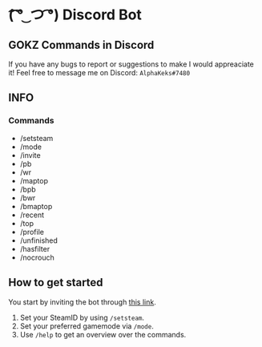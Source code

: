 # (͡ ͡° ͜ つ ͡͡°) Discord Bot

## GOKZ Commands in Discord

If you have any bugs to report or suggestions to make I would appreaciate it!
Feel free to message me on Discord: `AlphaKeks#7480`

## INFO

### Commands

-   /setsteam
-   /mode
-   /invite
-   /pb
-   /wr
-   /maptop
-   /bpb
-   /bwr
-   /bmaptop
-   /recent
-   /top
-   /profile
-   /unfinished
-   /hasfilter
-   /nocrouch

## How to get started

You start by inviting the bot through [this link](https://schnose.eu/schnosebot).

1. Set your SteamID by using `/setsteam`.
2. Set your preferred gamemode via `/mode`.
3. Use `/help` to get an overview over the commands.
